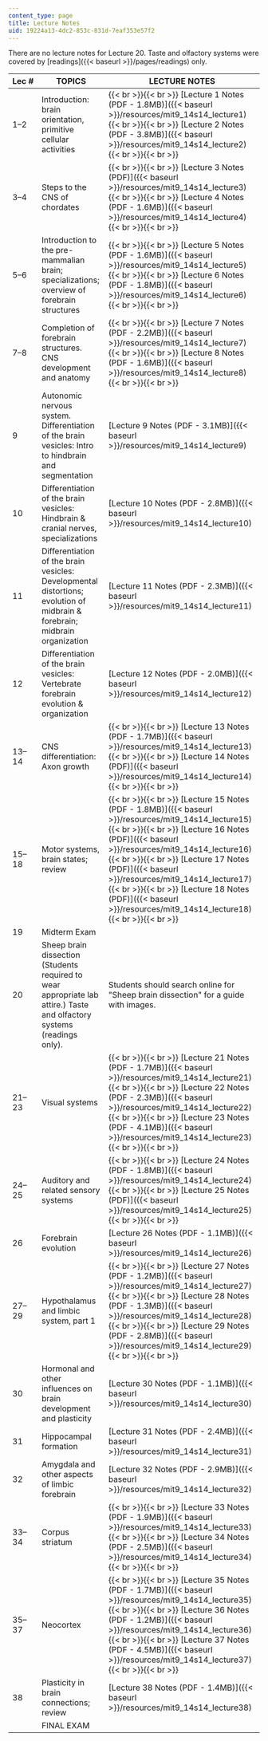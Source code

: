 ```yaml
---
content_type: page
title: Lecture Notes
uid: 19224a13-4dc2-853c-831d-7eaf353e57f2
---
```


There are no lecture notes for Lecture 20. Taste and olfactory systems were covered by [readings]({{< baseurl >}}/pages/readings) only.

| Lec # | TOPICS | LECTURE NOTES |
| --- | --- | --- |
| 1–2 | Introduction: brain orientation, primitive cellular activities |  {{< br >}}{{< br >}} [Lecture 1 Notes (PDF - 1.8MB)]({{< baseurl >}}/resources/mit9_14s14_lecture1) {{< br >}}{{< br >}} [Lecture 2 Notes (PDF - 3.8MB)]({{< baseurl >}}/resources/mit9_14s14_lecture2) {{< br >}}{{< br >}}  |
| 3–4 | Steps to the CNS of chordates |  {{< br >}}{{< br >}} [Lecture 3 Notes (PDF)]({{< baseurl >}}/resources/mit9_14s14_lecture3) {{< br >}}{{< br >}} [Lecture 4 Notes (PDF - 1.6MB)]({{< baseurl >}}/resources/mit9_14s14_lecture4) {{< br >}}{{< br >}}  |
| 5–6 | Introduction to the pre-mammalian brain; specializations; overview of forebrain structures |  {{< br >}}{{< br >}} [Lecture 5 Notes (PDF - 1.6MB)]({{< baseurl >}}/resources/mit9_14s14_lecture5) {{< br >}}{{< br >}} [Lecture 6 Notes (PDF - 1.8MB)]({{< baseurl >}}/resources/mit9_14s14_lecture6) {{< br >}}{{< br >}}  |
| 7–8 | Completion of forebrain structures. CNS development and anatomy |  {{< br >}}{{< br >}} [Lecture 7 Notes (PDF - 2.2MB)]({{< baseurl >}}/resources/mit9_14s14_lecture7) {{< br >}}{{< br >}} [Lecture 8 Notes (PDF - 1.6MB)]({{< baseurl >}}/resources/mit9_14s14_lecture8) {{< br >}}{{< br >}}  |
| 9 | Autonomic nervous system. Differentiation of the brain vesicles: Intro to hindbrain and segmentation | [Lecture 9 Notes (PDF - 3.1MB)]({{< baseurl >}}/resources/mit9_14s14_lecture9) |
| 10 | Differentiation of the brain vesicles: Hindbrain & cranial nerves, specializations | [Lecture 10 Notes (PDF - 2.8MB)]({{< baseurl >}}/resources/mit9_14s14_lecture10) |
| 11 | Differentiation of the brain vesicles: Developmental distortions; evolution of midbrain & forebrain; midbrain organization | [Lecture 11 Notes (PDF - 2.3MB)]({{< baseurl >}}/resources/mit9_14s14_lecture11) |
| 12 | Differentiation of the brain vesicles: Vertebrate forebrain evolution & organization | [Lecture 12 Notes (PDF - 2.0MB)]({{< baseurl >}}/resources/mit9_14s14_lecture12) |
| 13–14 | CNS differentiation: Axon growth |  {{< br >}}{{< br >}} [Lecture 13 Notes (PDF - 1.7MB)]({{< baseurl >}}/resources/mit9_14s14_lecture13) {{< br >}}{{< br >}} [Lecture 14 Notes (PDF)]({{< baseurl >}}/resources/mit9_14s14_lecture14) {{< br >}}{{< br >}}  |
| 15–18 | Motor systems, brain states; review |  {{< br >}}{{< br >}} [Lecture 15 Notes (PDF - 1.8MB)]({{< baseurl >}}/resources/mit9_14s14_lecture15) {{< br >}}{{< br >}} [Lecture 16 Notes (PDF)]({{< baseurl >}}/resources/mit9_14s14_lecture16) {{< br >}}{{< br >}} [Lecture 17 Notes (PDF)]({{< baseurl >}}/resources/mit9_14s14_lecture17) {{< br >}}{{< br >}} [Lecture 18 Notes (PDF)]({{< baseurl >}}/resources/mit9_14s14_lecture18) {{< br >}}{{< br >}}  |
| 19 | Midterm Exam | &nbsp; |
| 20 | Sheep brain dissection (Students required to wear appropriate lab attire.) Taste and olfactory systems (readings only). | Students should search online for "Sheep brain dissection" for a guide with images. |
| 21–23 | Visual systems |  {{< br >}}{{< br >}} [Lecture 21 Notes (PDF - 1.7MB)]({{< baseurl >}}/resources/mit9_14s14_lecture21) {{< br >}}{{< br >}} [Lecture 22 Notes (PDF - 2.3MB)]({{< baseurl >}}/resources/mit9_14s14_lecture22) {{< br >}}{{< br >}} [Lecture 23 Notes (PDF - 4.1MB)]({{< baseurl >}}/resources/mit9_14s14_lecture23) {{< br >}}{{< br >}}  |
| 24–25 | Auditory and related sensory systems |  {{< br >}}{{< br >}} [Lecture 24 Notes (PDF - 1.8MB)]({{< baseurl >}}/resources/mit9_14s14_lecture24) {{< br >}}{{< br >}} [Lecture 25 Notes (PDF)]({{< baseurl >}}/resources/mit9_14s14_lecture25) {{< br >}}{{< br >}}  |
| 26 | Forebrain evolution | [Lecture 26 Notes (PDF - 1.1MB)]({{< baseurl >}}/resources/mit9_14s14_lecture26) |
| 27–29 | Hypothalamus and limbic system, part 1 |  {{< br >}}{{< br >}} [Lecture 27 Notes (PDF - 1.2MB)]({{< baseurl >}}/resources/mit9_14s14_lecture27) {{< br >}}{{< br >}} [Lecture 28 Notes (PDF - 1.3MB)]({{< baseurl >}}/resources/mit9_14s14_lecture28) {{< br >}}{{< br >}} [Lecture 29 Notes (PDF - 2.8MB)]({{< baseurl >}}/resources/mit9_14s14_lecture29) {{< br >}}{{< br >}}  |
| 30 | Hormonal and other influences on brain development and plasticity | [Lecture 30 Notes (PDF - 1.1MB)]({{< baseurl >}}/resources/mit9_14s14_lecture30) |
| 31 | Hippocampal formation | [Lecture 31 Notes (PDF - 2.4MB)]({{< baseurl >}}/resources/mit9_14s14_lecture31) |
| 32 | Amygdala and other aspects of limbic forebrain | [Lecture 32 Notes (PDF - 2.9MB)]({{< baseurl >}}/resources/mit9_14s14_lecture32) |
| 33–34 | Corpus striatum |  {{< br >}}{{< br >}} [Lecture 33 Notes (PDF - 1.9MB)]({{< baseurl >}}/resources/mit9_14s14_lecture33) {{< br >}}{{< br >}} [Lecture 34 Notes (PDF - 2.5MB)]({{< baseurl >}}/resources/mit9_14s14_lecture34) {{< br >}}{{< br >}}  |
| 35–37 | Neocortex |  {{< br >}}{{< br >}} [Lecture 35 Notes (PDF - 1.7MB)]({{< baseurl >}}/resources/mit9_14s14_lecture35) {{< br >}}{{< br >}} [Lecture 36 Notes (PDF - 1.2MB)]({{< baseurl >}}/resources/mit9_14s14_lecture36) {{< br >}}{{< br >}} [Lecture 37 Notes (PDF - 4.5MB)]({{< baseurl >}}/resources/mit9_14s14_lecture37) {{< br >}}{{< br >}}  |
| 38 | Plasticity in brain connections; review | [Lecture 38 Notes (PDF - 1.4MB)]({{< baseurl >}}/resources/mit9_14s14_lecture38) |
| &nbsp; | FINAL EXAM |